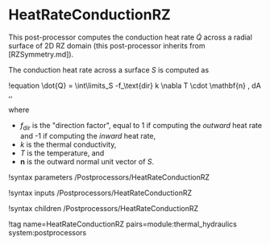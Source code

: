 # HeatRateConductionRZ

This post-processor computes the conduction heat rate $\dot{Q}$ across a radial
surface of 2D RZ domain (this post-processor inherits from [RZSymmetry.md]).

The conduction heat rate across a surface $S$ is computed as

!equation
\dot{Q} = \int\limits_S -f_\text{dir} k \nabla T \cdot \mathbf{n} \, dA \,,

where

- $f_\text{dir}$ is the "direction factor", equal to 1 if computing the *outward*
  heat rate and -1 if computing the *inward* heat rate,
- $k$ is the thermal conductivity,
- $T$ is the temperature, and
- $\mathbf{n}$ is the outward normal unit vector of $S$.

!syntax parameters /Postprocessors/HeatRateConductionRZ

!syntax inputs /Postprocessors/HeatRateConductionRZ

!syntax children /Postprocessors/HeatRateConductionRZ

!tag name=HeatRateConductionRZ pairs=module:thermal_hydraulics system:postprocessors
